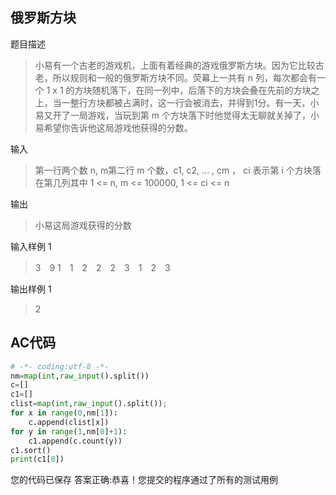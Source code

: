 ## 俄罗斯方块

题目描述
> 小易有一个古老的游戏机，上面有着经典的游戏俄罗斯方块。因为它比较古老，所以规则和一般的俄罗斯方块不同。荧幕上一共有 n 列，每次都会有一个 1 x 1 的方块随机落下，在同一列中，后落下的方块会叠在先前的方块之上，当一整行方块都被占满时，这一行会被消去，并得到1分。有一天，小易又开了一局游戏，当玩到第 m 个方块落下时他觉得太无聊就关掉了，小易希望你告诉他这局游戏他获得的分数。

输入
> 第一行两个数 n, m第二行 m 个数，c1, c2, ... , cm ， ci 表示第 i 个方块落在第几列其中 1 <= n, m <= 100000, 1 <= ci <= n

输出
> 小易这局游戏获得的分数

输入样例 1 
>3　9
1　1　2　2　2　3　1　2　3

输出样例 1
>2

## AC代码

```python
# -*- coding:utf-8 -*-
nm=map(int,raw_input().split())
c=[]
c1=[]
clist=map(int,raw_input().split());
for x in range(0,nm[1]):
    c.append(clist[x])
for y in range(1,nm[0]+1):
    c1.append(c.count(y))
c1.sort()
print(c1[0])
```

您的代码已保存
答案正确:恭喜！您提交的程序通过了所有的测试用例